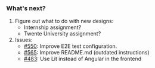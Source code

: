 ### What's next?

1. Figure out what to do with new designs:
   - Internship assignment?
   - Twente University assignment?
2. Issues:
   - [#550](https://github.com/stryker-mutator/stryker-dashboard/issues/550): Improve E2E test configuration.
   - [#565](https://github.com/stryker-mutator/stryker-dashboard/issues/565): Improve README.md (outdated instructions)
   - [#483](https://github.com/stryker-mutator/stryker-dashboard/issues/483): Use Lit instead of Angular in the frontend

<!-- .element class="fragment" -->
